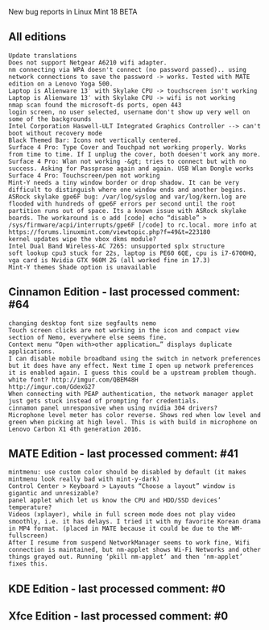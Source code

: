 New bug reports in Linux Mint 18 BETA

All editions
------------

	Update translations
	Does not support Netgear A6210 wifi adapter.
	nm connecting via WPA doesn't connect (no password passed).. using network connections to save the password -> works. Tested with MATE edition on a Lenovo Yoga 500.
	Laptop is Alienware 13′ with Skylake CPU -> touchscreen isn't working
	Laptop is Alienware 13′ with Skylake CPU -> wifi is not working
	nmap scan found the microsoft-ds ports, open 443
	login screen, no user selected, username don't show up very well on some of the backgrounds
	Intel Corporation Haswell-ULT Integrated Graphics Controller --> can't boot without recovery mode
	Black Themed Bar: Icons not vertically centered.
	Surface 4 Pro: Type Cover and Touchpad not working properly. Works from time to time. If I unplug the cover, both doesen't work any more.
	Surface 4 Pro: Wlan not working -&gt; tries to connect but with no success. Asking for Passprase again and again. USB Wlan Dongle works
	Surface 4 Pro: Touchscreen/pen not working
	Mint-Y needs a tiny window border or drop shadow. It can be very difficult to distinguish where one window ends and another begins.
	ASRock skylake gpe6F bug: /var/log/syslog and var/log/kern.log are flooded with hundreds of gpe6F errors per second until the root partition runs out of space. Its a known issue with ASRock skylake boards. The workaround is o add [code] echo “disable” > /sys/firmware/acpi/interrupts/gpe6F [/code] to rc.local. more info at https://forums.linuxmint.com/viewtopic.php?f=49&t=223180
	kernel updates wipe the vbox dkms module?
	Intel Dual Band Wireless-AC 7265: unsupported splx structure
	soft lookup cpu3 stuck for 22s, laptop is PE60 6QE, cpu is i7-6700HQ, vga card is Nvidia GTX 960M 2G (all worked fine in 17.3)
	Mint-Y themes Shade option is unavailable

Cinnamon Edition - last processed comment: #64
----------------------------------------------
	changing desktop font size segfaults nemo
	Touch screen clicks are not working in the icon and compact view section of Nemo, everywhere else seems fine.
	Context menu “Open with>other application…” displays duplicate applications.
	I can disable mobile broadband using the switch in network preferences but it does have any effect. Next time I open up network preferences it is enabled again. I guess this could be a upstream problem though.
	white font? http://imgur.com/QBEM48H
	http://imgur.com/GdexG27
	When connecting with PEAP authentication, the network manager applet just gets stuck instead of prompting for credentials.
	cinnamon panel unresponsive when using nvidia 304 drivers?
	Microphone level meter has color reverse. Shows red when low level and green when picking at high level. This is with build in microphone on Lenovo Carbon X1 4th generation 2016.

MATE Edition - last processed comment: #41
------------------------------------------

	mintmenu: use custom color should be disabled by default (it makes mintmenu look really bad with mint-y-dark)
	Control Center > Keyboard > Layouts “Choose a layout” window is gigantic and unresizable?
	panel applet which let us know the CPU and HDD/SSD devices’ temperature?
	Videos (xplayer), while in full screen mode does not play video smoothly, i.e. it has delays. I tried it with my favorite Korean drama in MP4 format. (placed in MATE because it could be due to the WM-fullscreen)
	After I resume from suspend NetworkManager seems to work fine, Wifi connection is maintained, but nm-applet shows Wi-Fi Networks and other things grayed out. Running ‘pkill nm-applet’ and then ‘nm-applet’ fixes this.

KDE Edition - last processed comment: #0
-----------------------------------------

Xfce Edition - last processed comment: #0
------------------------------------------
